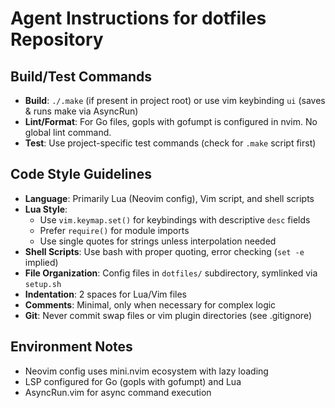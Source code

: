 # Agent Instructions for dotfiles Repository

## Build/Test Commands
- **Build**: `./.make` (if present in project root) or use vim keybinding `ui` (saves & runs make via AsyncRun)
- **Lint/Format**: For Go files, gopls with gofumpt is configured in nvim. No global lint command.
- **Test**: Use project-specific test commands (check for `.make` script first)

## Code Style Guidelines
- **Language**: Primarily Lua (Neovim config), Vim script, and shell scripts
- **Lua Style**: 
  - Use `vim.keymap.set()` for keybindings with descriptive `desc` fields
  - Prefer `require()` for module imports
  - Use single quotes for strings unless interpolation needed
- **Shell Scripts**: Use bash with proper quoting, error checking (`set -e` implied)
- **File Organization**: Config files in `dotfiles/` subdirectory, symlinked via `setup.sh`
- **Indentation**: 2 spaces for Lua/Vim files
- **Comments**: Minimal, only when necessary for complex logic
- **Git**: Never commit swap files or vim plugin directories (see .gitignore)

## Environment Notes
- Neovim config uses mini.nvim ecosystem with lazy loading
- LSP configured for Go (gopls with gofumpt) and Lua
- AsyncRun.vim for async command execution